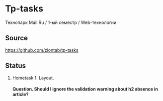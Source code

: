 # Tp-tasks

Технопарк Mail.Ru / 1-ый семестр / Web-технологии

## Source

<https://github.com/ziontab/tp-tasks>

## Status

1. Hometask 1. Layout.
    #### Question. Should I ignore the validation warning about h2 absence in article?
